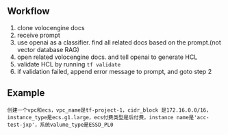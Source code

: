 

## Workflow

1. clone volocengine docs
2. receive prompt
3. use openai as a classifier. find all related docs based on the prompt.(not vector database RAG)
4. open related volocengine docs. and tell openai to generate HCL
5. validate HCL by running `tf validate`
6. if validation failed, append error message to prompt, and goto step 2


## Example

```
创建一个vpc和ecs，vpc_name是tf-project-1，cidr_block 是172.16.0.0/16，instance_type是ecs.g1.large，ecs付费类型是后付费，instance name是'acc-test-jxp'，系统valume_type是ESSD_PL0
```
